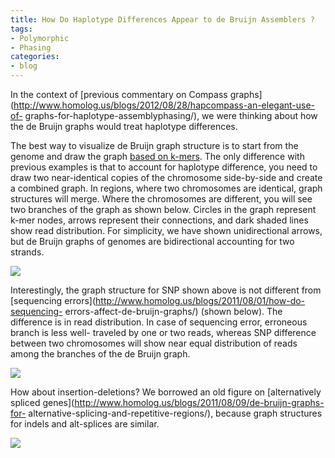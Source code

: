 ```yaml
---
title: How Do Haplotype Differences Appear to de Bruijn Assemblers ?
tags:
- Polymorphic
- Phasing
categories:
- blog
---
```

In the context of [previous commentary on Compass
graphs](http://www.homolog.us/blogs/2012/08/28/hapcompass-an-elegant-use-of-
graphs-for-haplotype-assemblyphasing/), we were thinking about how the de
Bruijn graphs would treat haplotype differences.
<!--more-->

The best way to visualize de Bruijn graph structure is to start from the
genome and draw the graph [based on
k-mers](http://www.homolog.us/blogs/2011/07/28/de-bruijn-graphs-i/). The only
difference with previous examples is that to account for haplotype difference,
you need to draw two near-identical copies of the chromosome side-by-side and
create a combined graph. In regions, where two chromosomes are identical,
graph structures will merge. Where the chromosomes are different, you will see
two branches of the graph as shown below. Circles in the graph represent k-mer
nodes, arrows represent their connections, and dark shaded lines show read
distribution. For simplicity, we have shown unidirectional arrows, but de
Bruijn graphs of genomes are bidirectional accounting for two strands.

![](http://www.homolog.us/blogs/wp-content/uploads/2012/08/fig2-300x115.png)

Interestingly, the graph structure for SNP shown above is not different from
[sequencing errors](http://www.homolog.us/blogs/2011/08/01/how-do-sequencing-
errors-affect-de-bruijn-graphs/) (shown below). The difference is in read
distribution. In case of sequencing error, erroneous branch is less well-
traveled by one or two reads, whereas SNP difference between two chromosomes
will show near equal distribution of reads among the branches of the de Bruijn
graph.

![](http://www.homolog.us/blogs/wp-content/uploads/2012/08/fig1-300x66.png)

How about insertion-deletions? We borrowed an old figure on [alternatively
spliced genes](http://www.homolog.us/blogs/2011/08/09/de-bruijn-graphs-for-
alternative-splicing-and-repetitive-regions/), because graph structures for
indels and alt-splices are similar.

![](http://www.homolog.us/blogs/wp-content/uploads/2012/08/fig3-300x184.png)

